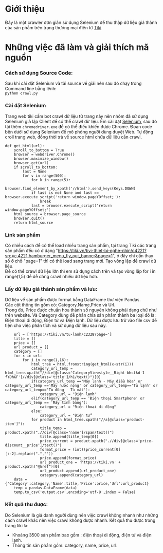 # Giới thiệu
Đây là một crawler đơn giản sử dụng Selenium để thu thập dữ liệu giá thành của sản phẩm trên trang thương mại điện tử [Tiki](www.tiki.vn).
# Những việc đã làm và giải thích mã nguồn
### Cách sử dụng Source Code:
Sau khi cài đặt Selenium và tải source về giải nén sau đó chạy trong Command line bằng lệnh:<br>
```python crawl.py```
### Cài đặt Selenium
Trang web tiki cấm bot crawl dữ liệu từ trang này nên nhóm đã sử dụng Selenium giả lập Client để có thể crawl dữ liệu.
Em cài đặt [Selenium](https://www.selenium.dev/), sau đó tải thêm  ```chromedriver.exe``` để có thể điều khiển được Chrome.
Đoạn code bên dưới sử dụng Selenium để mô phỏng người dùng duyệt Web. Tự động croll trang web, đồng thời trả về source html chứa dữ liệu cần crawl.
```
def get_html(url):
    scroll_to_bottom = True
    browser = webdriver.Chrome()
    browser.maximize_window()
    browser.get(url)
    if scroll_to_bottom:
        last = None
        for v in range(500):
            for k in range(5):
                browser.find_element_by_xpath('//html').send_keys(Keys.DOWN)
            if last is not None and last == browser.execute_script('return window.pageYOffset;'):
                break
            last = browser.execute_script('return window.pageYOffset;')
    html_source = browser.page_source
    browser.quit()
    return html_source
```
### Link sản phẩm
Có nhiều cách để có thể load nhiều trang sản phẩm, tại trang Tiki các trang sản phẩm đều có ở dạng "https://tiki.vn/tivi-thiet-bi-nghe-nhin/c4221?src=c.4221.hamburger_menu_fly_out_banner&page=1", ở đây chỉ cần thay số ở chổ "page=1" thì có thể load sang trang mới. Tạo vòng lặp để crawl dữ liệu.<br>
Để có thể crawl dữ liệu lớn thì em sử dụng cách trên và tạo vòng lặp for i in range(1,5) để dễ dàng crawl nhiều dữ liệu hơn.
### Lấy dữ liệu giá thành sản phẩm và lưu:
Dữ liệu về sản phẩm được format bằng DataFrame thư viện Pandas.<br>
Các cột thông tin gồm có: Category,Name,Price và Url.<br>
Trong đó, Price được chuẩn hóa thành số nguyên không phải dạng chữ như trên website. Và Category dùng để phân chia sản phẩm thành ba loại đó là: Điện thoại di động, Điện tử và Điện lạnh. Dữ liệu được lưu trữ vào file csv để tiện cho việc phân tích và sử dụng dữ liệu sau này.
```
    url = ['https://tiki.vn/tu-lanh/c2328?page=']
    title = []
    price = []
    url_product = []
    category = []
    for x in url:
        for i in range(1,16):
            html_tree = html.fromstring(get_html(x+str(i)))
            category_url_temp = html_tree.xpath("//div[@class='CategoryViewstyle__Right-bhstkd-1 fYDhGF']//div[@class='title']/h1/text()")[0]
            if(category_url_temp =='Máy lạnh - Máy điều hòa' or category_url_temp =='Máy nước nóng' or category_url_temp=='Tủ lạnh' or category_url_temp=='Tủ đông - Tủ mát'):
                category_url = "Điện lạnh"
            elif(category_url_temp == 'Điện thoại Smartphone' or category_url_temp == 'Máy tính bảng'):
                category_url = "Điện thoại di động"
            else:
                category_url = "Điện tử"
            for product in html_tree.xpath("//a[@class='product-item']"):
                title_temp = product.xpath(".//div[@class='name']/span/text()")
                title.append(title_temp[0]) 
                price_current = product.xpath(".//div[@class='price-discount__price']/text()")
                format_price = (int)(price_current[0][:-2].replace(".",""))
                price.append(format_price)
                url_product_one = 'https://tiki.vn' + product.xpath("@href")[0]
                url_product.append(url_product_one)
                category.append(category_url)
    data = {'Category':category,'Name':title,'Price':price,'Url':url_product}
    temp = pandas.DataFrame(data)
    temp.to_csv('output.csv',encoding='utf-8',index = False)
```
### Kết quả thu được:
Do Selenium là giả danh người dùng nên việc crawl không nhanh như những cách crawl khác nên việc crawl không được nhanh. Kết quả thu được trong trang tiki là:
- Khoảng 3500 sản phẩm bao gồm : điện thoại di động, điện tử và điện lạnh.
- Thông tin sản phẩm gồm: category, name, price, url.

